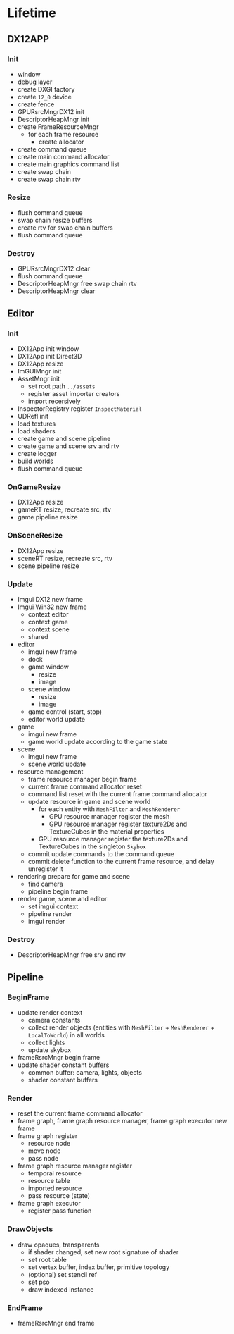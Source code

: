 # Lifetime

## DX12APP

### Init

- window
- debug layer
- create DXGI factory
- create `12_0` device
- create fence
- GPURsrcMngrDX12 init
- DescriptorHeapMngr init
- create FrameResourceMngr
  - for each frame resource
    - create allocator
- create command queue
- create main command allocator
- create main graphics command list
- create swap chain
- create swap chain rtv

### Resize

- flush command queue
- swap chain resize buffers
- create rtv for swap chain buffers
- flush command queue

### Destroy

- GPURsrcMngrDX12 clear
- flush command queue
- DescriptorHeapMngr free swap chain rtv
- DescriptorHeapMngr clear

## Editor

### Init

- DX12App init window
- DX12App init Direct3D
- DX12App resize
- ImGUIMngr init
- AssetMngr init
  - set root path `../assets`
  - register asset importer creators
  - import recersively
- InspectorRegistry register `InspectMaterial`
- UDRefl init
- load textures
- load shaders
- create game and scene pipeline
- create game and scene srv and rtv
- create logger
- build worlds
- flush command queue

### OnGameResize

- DX12App resize
- gameRT resize, recreate src, rtv
- game pipeline resize

### OnSceneResize

- DX12App resize
- sceneRT resize, recreate src, rtv
- scene pipeline resize

### Update

- Imgui DX12 new frame
- Imgui Win32 new frame
  - context editor
  - context game
  - context scene
  - shared
- editor
  - imgui new frame
  - dock
  - game window
    - resize
    - image
  - scene window
    - resize
    - image
  - game control (start, stop)
  - editor world update
- game
  - imgui new frame
  - game world update according to the game state
- scene
  - imgui new frame
  - scene world update
- resource management
  - frame resource manager begin frame
  - current frame command allocator reset
  - command list reset with the current frame command allocator
  - update resource in game and scene world
    - for each entity with `MeshFilter` and `MeshRenderer`
      - GPU resource manager register the mesh
      - GPU resource manager register texture2Ds and TextureCubes in the material properties
    - GPU resource manager register the texture2Ds and TextureCubes in the singleton `Skybox`
  - commit update commands to the command queue
  - commit delete function to the current frame resource, and delay unregister it
- rendering prepare for game and scene
  - find camera
  - pipeline begin frame
- render game, scene and editor
  - set imgui context
  - pipeline render
  - imgui render

### Destroy

- DescriptorHeapMngr free srv and rtv

## Pipeline

### BeginFrame

- update render context
  - camera constants
  - collect render objects (entities with `MeshFilter` + `MeshRenderer` + `LocalToWorld`) in all worlds
  - collect lights
  - update skybox
- frameRsrcMngr begin frame
- update shader constant buffers
  - common buffer: camera, lights, objects
  - shader constant buffers

### Render

- reset the current frame command allocator
- frame graph, frame graph resource manager, frame graph executor new frame
- frame graph register
  - resource node
  - move node
  - pass node
- frame graph resource manager register
  - temporal resource
  - resource table
  - imported resource
  - pass resource (state)
- frame graph executor
  - register pass function

### DrawObjects

- draw opaques, transparents
  - if shader changed, set new root signature of shader
  - set root table
  - set vertex buffer, index buffer, primitive topology
  - (optional) set stencil ref
  - set pso
  - draw indexed instance

### EndFrame

- frameRsrcMngr end frame

